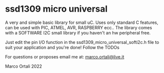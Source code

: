 # ssd1309 micro universal
A very and simple basic library for small uC. Uses only standard C features, can be used with PIC, ATMEL, AVR, RASPBERRY ecc..
The library comes with a SOFTWARE I2C small library if you haven't an hw peripheral free.

Just edit the pin I/O function in the ssd1309_micro_universal_softi2c.h file to suit your application and you're done!
Follow the TODOs

For questions or proposes email me at: marco.ortali@live.it

Marco Ortali 2022
